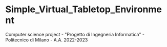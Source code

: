 # Simple_Virtual_Tabletop_Environment
Computer science project - "Progetto di Ingegneria Informatica" - Politecnico di Milano - A.A. 2022-2023
